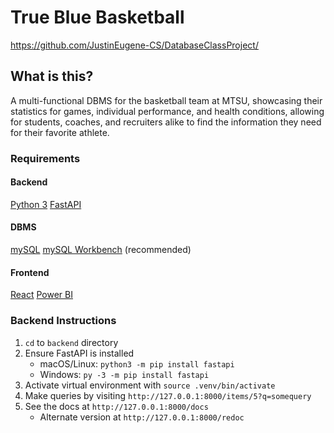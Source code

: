 # True Blue Basketball
https://github.com/JustinEugene-CS/DatabaseClassProject/

## What is this?
A multi-functional DBMS for the basketball team at MTSU, showcasing their statistics for games, individual performance, and health conditions, allowing for students, coaches, and recruiters alike to find the information they need for their favorite athlete.

### Requirements
#### Backend
[Python 3](https://www.python.org/downloads/)
[FastAPI](https://fastapi.tiangolo.com/)
#### DBMS
[mySQL](https://dev.mysql.com/downloads/mysql/)
[mySQL Workbench](https://www.mysql.com/products/workbench/) (recommended)
#### Frontend
[React](https://react.dev/)
[Power BI](https://app.powerbi.com/)

### Backend Instructions
1. `cd` to `backend` directory
2. Ensure FastAPI is installed
	- macOS/Linux: `python3 -m pip install fastapi`
	- Windows: `py -3 -m pip install fastapi`
3. Activate virtual environment with `source .venv/bin/activate`
4. Make queries by visiting `http://127.0.0.1:8000/items/5?q=somequery`
5. See the docs at `http://127.0.0.1:8000/docs`
	- Alternate version at `http://127.0.0.1:8000/redoc`
